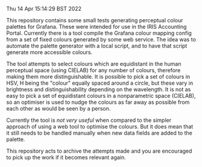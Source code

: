Thu 14 Apr 15:14:29 BST 2022

This repository contains some small tests generating perceptual
colour palettes for Grafana. These were intended for use in the
IRIS Accounting Portal. Currently there is a tool compile the 
Grafana colour mapping config from a set of fixed colours generated
by some web service. The idea was to automate the palette generator
with a local script, and to have that script generate more accessible
colours. 

The tool attempts to select colours which are equidistant in the
human perceptual space (using CIELAB) for any number of colours, 
therefore making them more distinguishable. It is possible to
pick a set of colours in HSV, H being the "colour" equally spaced
around a circle, but these vary in brightness and distinguishability
depending on the wavelength. It is not as easy to pick a set of
equidistant colours in a nonparametric space (CIELAB), so an optimiser
is used to nudge the colours as far away as possible from each other
as would be seen by a person.

Currently the tool is *not very useful* when compared to the simpler
approach of using a web tool to optimise the colours. But it does
mean that it still needs to be handled manually when new data fields 
are added to the palette. 

This repository acts to archive the attempts made and you are encouraged
to pick up the work if it becomes relevant again.






